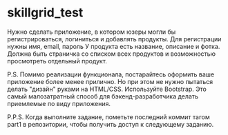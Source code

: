 # skillgrid_test

Нужно сделать приложение, в котором юзеры могли бы регистрироваться, логиниться и добавлять продукты.
Для регистрации нужны имя, email, пароль
У продукта есть название, описание и фотка.
Должна быть страничка со списком всех продуктов и возможностью просмотреть отдельный продукт.

P.S. Помимо реализации функционала, постарайтесь оформить ваше приложение более менее прилично.
Но при этом не нужно пытаться делать "дизайн" руками на HTML/CSS. Используйте Bootstrap.
Это самый малозатратный способ для бэкенд-разработчика делать приемлемые по виду приложения.

P.P.S. Когда выполните задание, пометьте последний коммит тагом part1 в репозитории, чтобы получить доступ к следующему заданию.
